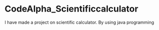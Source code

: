 # CodeAlpha_Scientificcalculator
I have made a project on scientific calculator.
By using java programming
